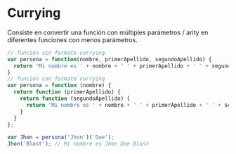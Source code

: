 # Currying
Consiste en convertir una función con múltiples parámetros / arity en diferentes funciones con menos parámetros.

```javascript
// función sin formato currying
var persona = function(nombre, primerApellido, segundoApellido) {
  return 'Mi nombre es ' + nombre + ' ' + primerApellido + ' ' + segundoApellido;
}
// función con formato currying
var persona = function (nombre) {
  return function (primerApellido) {
    return function (segundoApellido) {
      return 'Mi nombre es ' + nombre + ' ' + primerApellido + ' ' + segundoApellido;
    }
  }
};

var Jhon = persona('Jhon')('Doe');
Jhon('Blast'); // Mi nombre es Jhon Doe Blast
```
